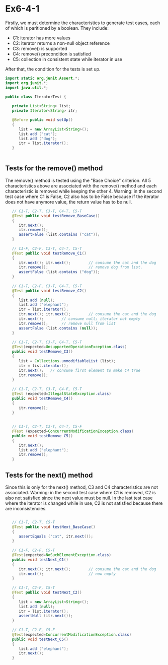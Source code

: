 # Ex6-4-1

Firstly, we must determine the characteristics to generate test cases, each of which is paritioned by a boolean. They include:

- C1: iterator has more values 
- C2: iterator returns a non-null object reference 
- C3: remove() is supported
- C4: remove() precondition is satisfied
- C5: collection in consistent state while iterator in use 

After that, the condition for the tests is set up.

```Java
import static org.junit.Assert.*;
import org.junit.*;
import java.util.*;

public class IteratorTest {
	
   private List<String> list;      
   private Iterator<String> itr;   

   @Before public void setUp()  
   {
      list = new ArrayList<String>();
      list.add ("cat");
      list.add ("dog");
      itr = list.iterator();
   }
   
```

## Tests for the remove() method
  
The remove() method is tested using the "Base Choice" criterion. All 5 characteristics above are associated with the remove() method and each characteristic is removed while keeping the other 4. Warning: in the second test case where C1 is False, C2 also has to be False because if the iterator does not have anymore value, the return value has to be null.
   
```Java
   // C1-T, C2-T, C3-T, C4-T, C5-T
   @Test public void testRemove_BaseCase()
   {
      itr.next();
      itr.remove();
      assertFalse (list.contains ("cat"));
   }
   
   // C1-F, C2-F, C3-T, C4-T, C5-T
   @Test public void testRemove_C1()
   {
      itr.next(); itr.next();        // consume the cat and the dog
      itr.remove();                  // remove dog from list.
      assertFalse (list.contains ("dog"));
   }
   
   // C1-T, C2-F, C3-T, C4-T, C5-T
   @Test public void testRemove_C2()
   {
      list.add (null);
      list.add ("elephant");
      itr = list.iterator();
      itr.next(); itr.next();        // consume the cat and the dog
      itr.next();        // consume null; iterator not empty
      itr.remove();      // remove null from list
      assertFalse (list.contains (null));
   }
   
   // C1-T, C2-T, C3-F, C4-T, C5-T
   @Test(expected=UnsupportedOperationException.class)
   public void testRemove_C3()
   {
      list = Collections.unmodifiableList (list);
      itr = list.iterator();
      itr.next();   // consume first element to make C4 true
      itr.remove();
   }
   
   // C1-T, C2-T, C3-T, C4-F, C5-T
   @Test (expected=IllegalStateException.class)
   public void testRemove_C4()
   {
      itr.remove();
   }
      
      
   // C1-T, C2-T, C3-T, C4-T, C5-F
   @Test (expected=ConcurrentModificationException.class)
   public void testRemove_C5()
   {
      itr.next();
      list.add ("elephant");
      itr.remove();
   }

```

## Tests for the next() method

Since this is only for the next() method, C3 and C4 characteristics are not associated. Warning: in the second test case where C1 is removed, C2 is also not satisfied since the next value must be null. In the last test case where the iterator is changed while in use, C2 is not satisfied because there are inconsistencies.

```Java

   // C1-T, C2-T, C5-T
   @Test public void testNext_BaseCase()
   {
      assertEquals ("cat", itr.next());
   }
   
   // C1-F, C2-F, C5-T
   @Test(expected=NoSuchElementException.class)
   public void testNext_C1()
   {
      itr.next(); itr.next();        // consume the cat and the dog
      itr.next();                    // now empty
   }
   
   // C1-T, C2-F, C5-T
   @Test public void testNext_C2()
   {
      list = new ArrayList<String>();
      list.add (null);
      itr = list.iterator();
      assertNull (itr.next());
   }
   
   // C1-T, C2-F, C5-F
   @Test(expected=ConcurrentModificationException.class)
   public void testNext_C5()  
   {
      list.add ("elephant");
      itr.next();      
   }
   
```
